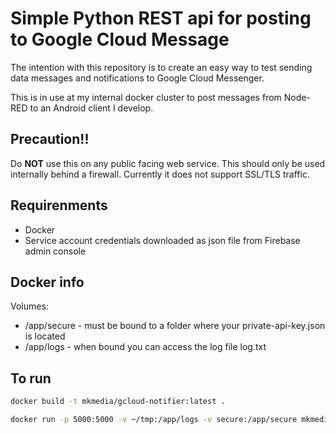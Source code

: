 # Simple Python REST api for posting to Google Cloud Message
The intention with this repository is to create an easy way to test sending data messages and notifications to Google Cloud Messenger. 

This is in use at my internal docker cluster to post messages from Node-RED to an Android client I develop.

## Precaution!!
Do **NOT** use this on any public facing web service. This should only be used internally behind a firewall. Currently it does not support SSL/TLS traffic.

## Requirenments
- Docker
- Service account credentials downloaded as json file from Firebase admin console

## Docker info
Volumes:
- /app/secure - must be bound to a folder where your private-api-key.json is located
- /app/logs - when bound you can access the log file log.txt

## To run
```bash 
docker build -t mkmedia/gcloud-notifier:latest .
```
```bash
docker run -p 5000:5000 -v ~/tmp:/app/logs -v secure:/app/secure mkmedia/gcloud-notifier:latest
```